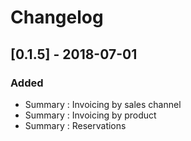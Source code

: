 # Changelog

## [0.1.5] - 2018-07-01
### Added
- Summary : Invoicing by sales channel
- Summary : Invoicing by product
- Summary : Reservations